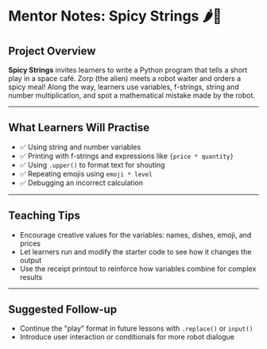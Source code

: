 # Mentor Notes: Spicy Strings 🌶️🧪

## Project Overview

**Spicy Strings** invites learners to write a Python program that tells a short play in a space café. Zorp (the alien) meets a robot waiter and orders a spicy meal! Along the way, learners use variables, f-strings, string and number multiplication, and spot a mathematical mistake made by the robot.

---

## What Learners Will Practise

- ✅ Using string and number variables
- ✅ Printing with f-strings and expressions like `{price * quantity}`
- ✅ Using `.upper()` to format text for shouting
- ✅ Repeating emojis using `emoji * level`
- ✅ Debugging an incorrect calculation

---

## Teaching Tips

- Encourage creative values for the variables: names, dishes, emoji, and prices
- Let learners run and modify the starter code to see how it changes the output
- Use the receipt printout to reinforce how variables combine for complex results

---

## Suggested Follow-up

- Continue the "play" format in future lessons with `.replace()` or `input()`
- Introduce user interaction or conditionals for more robot dialogue

